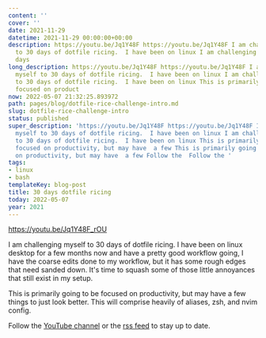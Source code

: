 ```yaml
---
content: ''
cover: ''
date: 2021-11-29
datetime: 2021-11-29 00:00:00+00:00
description: https://youtu.be/Jq1Y48F https://youtu.be/Jq1Y48F I am challenging myself
  to 30 days of dotfile ricing.  I have been on linux I am challenging myself to 30
  days
long_description: https://youtu.be/Jq1Y48F https://youtu.be/Jq1Y48F I am challenging
  myself to 30 days of dotfile ricing.  I have been on linux I am challenging myself
  to 30 days of dotfile ricing.  I have been on linux This is primarily going to be
  focused on product
now: 2022-05-07 21:32:25.893972
path: pages/blog/dotfile-rice-challenge-intro.md
slug: dotfile-rice-challenge-intro
status: published
super_description: 'https://youtu.be/Jq1Y48F https://youtu.be/Jq1Y48F I am challenging
  myself to 30 days of dotfile ricing.  I have been on linux I am challenging myself
  to 30 days of dotfile ricing.  I have been on linux This is primarily going to be
  focused on productivity, but may have  a few This is primarily going to be focused
  on productivity, but may have  a few Follow the  Follow the '
tags:
- linux
- bash
templateKey: blog-post
title: 30 days dotfile ricing
today: 2022-05-07
year: 2021
---
```


https://youtu.be/Jq1Y48F_rOU


I am challenging myself to 30 days of dotfile ricing.  I have been on linux
desktop for a few months now and have a pretty good workflow going, I have the
coarse edits done to my workflow, but it has some rough edges that need sanded
down.  It's time to squash some of those little annoyances that still exist in
my setup.


This is primarily going to be focused on productivity, but may have  a few
things to just look better.  This will comprise heavily of aliases, zsh, and
nvim config.

Follow the [YouTube channel](https://youtube.com/waylonwalker) or the [rss
feed](https://waylonwalker/rss/) to stay up to date.